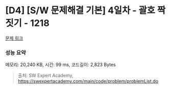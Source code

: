 # [D4] [S/W 문제해결 기본] 4일차 - 괄호 짝짓기 - 1218 

[문제 링크](https://swexpertacademy.com/main/code/problem/problemDetail.do?contestProbId=AV14eWb6AAkCFAYD) 

### 성능 요약

메모리: 20,240 KB, 시간: 99 ms, 코드길이: 2,823 Bytes



> 출처: SW Expert Academy, https://swexpertacademy.com/main/code/problem/problemList.do